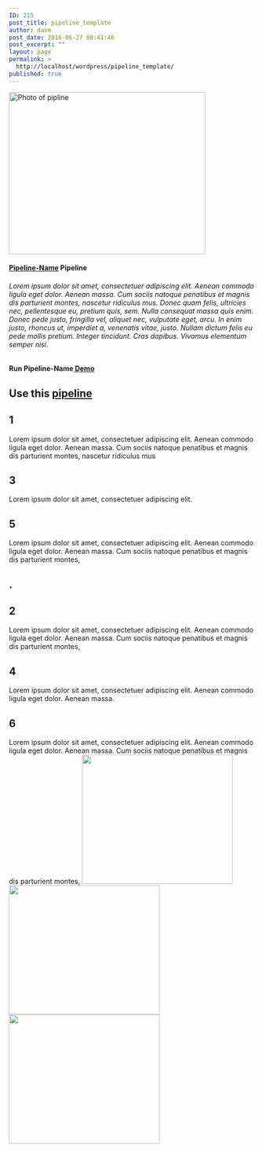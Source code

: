 ```yaml
---
ID: 215
post_title: pipeline_template
author: davm
post_date: 2016-06-27 00:41:46
post_excerpt: ""
layout: page
permalink: >
  http://localhost/wordpress/pipeline_template/
published: true
---
```

<img src="http://localhost/wordpress/wp-content/uploads/2016/06/pipeline3.jpg" srcset="http://localhost/wordpress/wp-content/uploads/2016/06/pipeline3.jpg 400w, http://localhost/wordpress/wp-content/uploads/2016/06/pipeline3-300x248.jpg 300w, http://localhost/wordpress/wp-content/uploads/2016/06/pipeline3-230x190.jpg 230w, http://localhost/wordpress/wp-content/uploads/2016/06/pipeline3-350x289.jpg 350w" title="Photo of pipline" class="so-widget-image" height="330" width="400">
<h4><a href="http://localhost/wordpress/Pipeline-Template/"><strong> Pipeline-Name</strong></a> Pipeline</h4>
<p> </p>
<h6> Lorem ipsum dolor sit amet, consectetuer adipiscing elit. Aenean commodo ligula eget dolor. Aenean massa. Cum sociis natoque penatibus et magnis dis parturient montes, nascetur ridiculus mus. Donec quam felis, ultricies nec, pellentesque eu, pretium quis, sem. Nulla consequat massa quis enim. Donec pede justo, fringilla vel, aliquet nec, vulputate eget, arcu. In enim justo, rhoncus ut, imperdiet a, venenatis vitae, justo. Nullam dictum felis eu pede mollis pretium. Integer tincidunt. Cras dapibus. Vivamus elementum semper nisi.  </h6>
<p> </p>
<p> </p>
<p> </p>
<h4>Run Pipeline-Name<a href=""><strong> Demo</strong></a></h4>
<h2> Use this  <a href=""> pipeline </a> </h2>
<p> </p>
<h2>1 </h2><h8> Lorem ipsum dolor sit amet, consectetuer adipiscing elit. Aenean commodo ligula eget dolor. Aenean massa. Cum sociis natoque penatibus et magnis dis parturient montes, nascetur ridiculus mus</h8>
<p> </p>
<p> </p>
<h2>3</h2> Lorem ipsum dolor sit amet, consectetuer adipiscing elit.
<h2>5</h2>Lorem ipsum dolor sit amet, consectetuer adipiscing elit. Aenean commodo ligula eget dolor. Aenean massa. Cum sociis natoque penatibus et magnis dis parturient montes, 
<p></p><h2>.</h2><h2></h2> <p></p>
<p> </p>
<p> </p>
<h2>2</h2> Lorem ipsum dolor sit amet, consectetuer adipiscing elit. Aenean commodo ligula eget dolor. Aenean massa. Cum sociis natoque penatibus et magnis dis parturient montes, 
<p> </p>
<p> </p>
<h2>4</h2> Lorem ipsum dolor sit amet, consectetuer adipiscing elit. Aenean commodo ligula eget dolor. Aenean massa.
<p> </p>
<p> </p>
<h2>6</h2> Lorem ipsum dolor sit amet, consectetuer adipiscing elit. Aenean commodo ligula eget dolor. Aenean massa. Cum sociis natoque penatibus et magnis dis parturient montes, 
<img src="http://localhost/wordpress/wp-content/uploads/2016/06/otherpipelineLight.jpg" srcset="http://localhost/wordpress/wp-content/uploads/2016/06/otherpipelineLight.jpg 307w, http://localhost/wordpress/wp-content/uploads/2016/06/otherpipelineLight-300x257.jpg 300w, http://localhost/wordpress/wp-content/uploads/2016/06/otherpipelineLight-230x197.jpg 230w" class="so-widget-image" height="263" width="307">
<img src="http://localhost/wordpress/wp-content/uploads/2016/06/otherpipelineLight.jpg" srcset="http://localhost/wordpress/wp-content/uploads/2016/06/otherpipelineLight.jpg 307w, http://localhost/wordpress/wp-content/uploads/2016/06/otherpipelineLight-300x257.jpg 300w, http://localhost/wordpress/wp-content/uploads/2016/06/otherpipelineLight-230x197.jpg 230w" class="so-widget-image" height="263" width="307">
<img src="http://localhost/wordpress/wp-content/uploads/2016/06/otherpipelineLight.jpg" srcset="http://localhost/wordpress/wp-content/uploads/2016/06/otherpipelineLight.jpg 307w, http://localhost/wordpress/wp-content/uploads/2016/06/otherpipelineLight-300x257.jpg 300w, http://localhost/wordpress/wp-content/uploads/2016/06/otherpipelineLight-230x197.jpg 230w" class="so-widget-image" height="263" width="307">